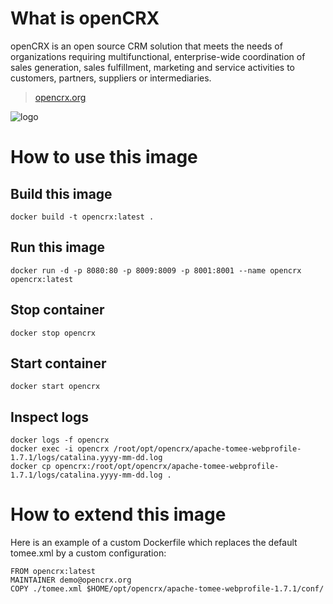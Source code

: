 # What is openCRX

openCRX is an open source CRM solution that meets the needs of organizations requiring multifunctional, enterprise-wide coordination of sales generation, sales fulfillment, marketing and service activities to customers, partners, suppliers or intermediaries.

> [opencrx.org](http://www.opencrx.org)

![logo](https://raw.githubusercontent.com/docker-library/docs/master/opencrx/logo.png)

# How to use this image

## Build this image

    docker build -t opencrx:latest .
    
## Run this image

    docker run -d -p 8080:80 -p 8009:8009 -p 8001:8001 --name opencrx opencrx:latest
    
## Stop container

    docker stop opencrx
    
## Start container

    docker start opencrx
    
## Inspect logs

    docker logs -f opencrx
    docker exec -i opencrx /root/opt/opencrx/apache-tomee-webprofile-1.7.1/logs/catalina.yyyy-mm-dd.log
    docker cp opencrx:/root/opt/opencrx/apache-tomee-webprofile-1.7.1/logs/catalina.yyyy-mm-dd.log .

# How to extend this image

Here is an example of a custom Dockerfile which replaces the default tomee.xml by a custom configuration:

    FROM opencrx:latest
    MAINTAINER demo@opencrx.org
    COPY ./tomee.xml $HOME/opt/opencrx/apache-tomee-webprofile-1.7.1/conf/
